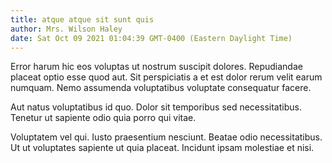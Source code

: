 ```yaml
---
title: atque atque sit sunt quis
author: Mrs. Wilson Haley
date: Sat Oct 09 2021 01:04:39 GMT-0400 (Eastern Daylight Time)
---
```

Error harum hic eos voluptas ut nostrum suscipit dolores. Repudiandae placeat optio esse quod aut. Sit perspiciatis a et est dolor rerum velit earum numquam. Nemo assumenda voluptatibus voluptate consequatur facere.

 Aut natus voluptatibus id quo. Dolor sit temporibus sed necessitatibus. Tenetur ut sapiente odio quia porro qui vitae.

 Voluptatem vel qui. Iusto praesentium nesciunt. Beatae odio necessitatibus. Ut ut voluptates sapiente ut quia placeat. Incidunt ipsam molestiae et nisi.
